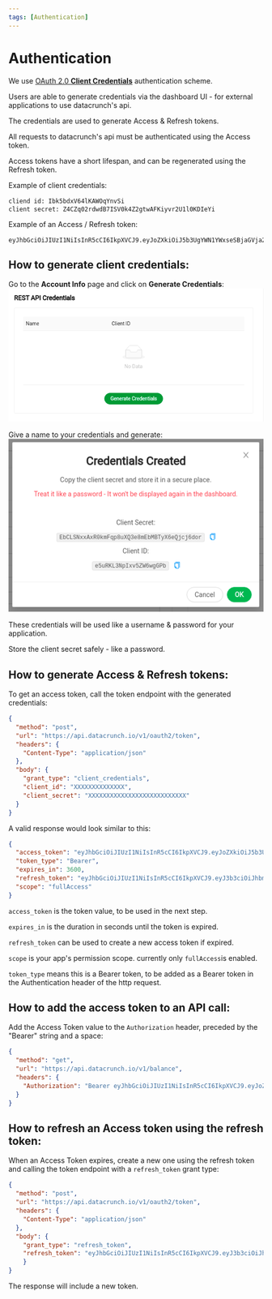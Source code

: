 ```yaml
---
tags: [Authentication]
---
```


# Authentication

We use [OAuth 2.0 **Client Credentials**](https://oauth.net/2/grant-types/client-credentials/) authentication scheme.

Users are able to generate credentials via the dashboard UI - for external applications to use datacrunch's api. 

The credentials are used to generate Access & Refresh tokens. 

All requests to datacrunch's api must be authenticated using the Access token.

Access tokens have a short lifespan, and can be regenerated using the Refresh token.

Example of client credentials:
```
cliend id: Ibk5bdxV64lKAWOqYnvSi
client secret: Z4CZq02rdwdB7ISV0k4Z2gtwAFKiyvr2U1l0KDIeYi
```

Example of an Access / Refresh token:
```
eyJhbGciOiJIUzI1NiIsInR5cCI6IkpXVCJ9.eyJoZXkiOiJ5b3UgYWN1YWxseSBjaGVja2VkIHRoaXM_In0.0RjcdKQ1NJP9gbRyXITE6LFFLwKGzeeshuubnkkfkb8
```


## How to generate client credentials:
Go to the **Account Info** page and click on **Generate Credentials**:
![generate](../../assets/images/Credentials.png)

Give a name to your credentials and generate:
![generate](../../assets/images/Generated.png)

These credentials will be used like a username & password for your application. 

Store the client secret safely - like a password.

## How to generate Access & Refresh tokens:

To get an access token, call the token endpoint with the generated credentials:
```json http
{
  "method": "post",
  "url": "https://api.datacrunch.io/v1/oauth2/token",
  "headers": {
    "Content-Type": "application/json"
  },
  "body": {
    "grant_type": "client_credentials",
    "client_id": "XXXXXXXXXXXXXX",
    "client_secret": "XXXXXXXXXXXXXXXXXXXXXXXXXXX"
  }
}
```

A valid response would look similar to this:

```json
{
  "access_token": "eyJhbGciOiJIUzI1NiIsInR5cCI6IkpXVCJ9.eyJoZXkiOiJ5b3UgYWN1YWxseSBjaGVja2VkIHRoaXM_In0.0RjcdKQ1NJP9gbRyXITE6LFFLwKGzeeshuubnkkfkb8",
  "token_type": "Bearer",
  "expires_in": 3600,
  "refresh_token": "eyJhbGciOiJIUzI1NiIsInR5cCI6IkpXVCJ9.eyJ3b3ciOiJhbmQgdGhpcyB0b28_In0.AC5gk-o-MOptUgrouEErlhr8WT3Hg_RR6px6A0I7ZEk",
  "scope": "fullAccess"
}

```

`access_token` is the token value, to be used in the next step.

`expires_in` is the duration in seconds until the token is expired.

`refresh_token` can be used to create a new access token if expired.

`scope` is your app's permission scope. currently only `fullAccess`is enabled.

`token_type` means this is a Bearer token, to be added as a Bearer token in the Authentication header of the http request.


## How to add the access token to an API call:

Add the Access Token value to the `Authorization` header, preceded by the "Bearer" string and a space:

```json
{
  "method": "get",
  "url": "https://api.datacrunch.io/v1/balance",
  "headers": {
    "Authorization": "Bearer eyJhbGciOiJIUzI1NiIsInR5cCI6IkpXVCJ9.eyJoZXkiOiJ5b3UgYWN1YWxseSBjaGVja2VkIHRoaXM_In0.0RjcdKQ1NJP9gbRyXITE6LFFLwKGzeeshuubnkkfkb8"
  }
}
```


## How to refresh an Access token using the refresh token:

When an Access Token expires, create a new one using the refresh token and calling the token endpoint with a `refresh_token` grant type:

```json http
{
  "method": "post",
  "url": "https://api.datacrunch.io/v1/oauth2/token",
  "headers": {
    "Content-Type": "application/json"
  },
  "body": {
    "grant_type": "refresh_token",
    "refresh_token": "eyJhbGciOiJIUzI1NiIsInR5cCI6IkpXVCJ9.eyJ3b3ciOiJhbmQgdGhpcyB0b28_In0.AC5gk-o-MOptUgrouEErlhr8WT3Hg_RR6px6A0I7ZEk"
    }
}
```

The response will include a new token.